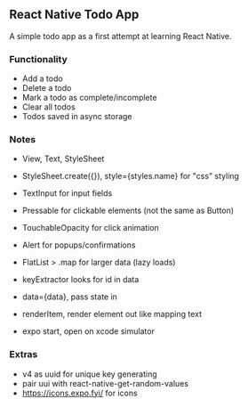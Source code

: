 ## React Native Todo App

A simple todo app as a first attempt at learning React Native.

### Functionality

- Add a todo
- Delete a todo
- Mark a todo as complete/incomplete
- Clear all todos
- Todos saved in async storage

### Notes

- View, Text, StyleSheet
- StyleSheet.create({}), style={styles.name} for "css" styling
- TextInput for input fields
- Pressable for clickable elements (not the same as Button)
- TouchableOpacity for click animation
- Alert for popups/confirmations

- FlatList > .map for larger data (lazy loads)
- keyExtractor looks for id in data
- data={data}, pass state in
- renderItem, render element out like mapping text

- expo start, open on xcode simulator

### Extras

- v4 as uuid for unique key generating
- pair uui with react-native-get-random-values
- https://icons.expo.fyi/ for icons
